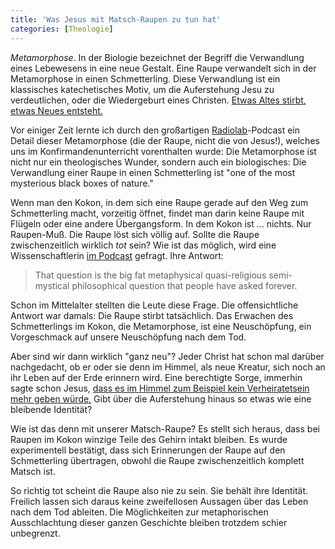 ```yaml
---
title: 'Was Jesus mit Matsch-Raupen zu tun hat'
categories: [Theologie]
---
```


*Metamorphose*. In der Biologie bezeichnet der Begriff die Verwandlung eines Lebewesens in eine neue Gestalt. Eine Raupe verwandelt sich in der Metamorphose in einen Schmetterling. Diese Verwandlung ist ein klassisches katechetisches Motiv, um die Auferstehung Jesu zu verdeutlichen, oder die Wiedergeburt eines Christen. [Etwas Altes stirbt, etwas Neues entsteht.](http://www.bibleserver.com/text/LUT/2.Korinther5,17)

Vor einiger Zeit lernte ich durch den großartigen [Radiolab](http://www.radiolab.org/story/goo-and-you/)-Podcast ein Detail dieser Metamorphose (die der Raupe, nicht die von Jesus!), welches uns im Konfirmandenunterricht vorenthalten wurde: Die Metamorphose ist nicht nur ein theologisches Wunder, sondern auch ein biologisches: Die Verwandlung einer Raupe in einen Schmetterling ist "one of the most mysterious black boxes of nature."

Wenn man den Kokon, in dem sich eine Raupe gerade auf den Weg zum Schmetterling macht, vorzeitig öffnet, findet man darin keine Raupe mit Flügeln oder eine andere Übergangsform. In dem Kokon ist … nichts. Nur Raupen-Muß. Die Raupe löst sich völlig auf. Sollte die Raupe zwischenzeitlich wirklich *tot* sein? Wie ist das möglich, wird eine Wissenschaftlerin [im Podcast](http://www.radiolab.org/story/goo-and-you/) gefragt. Ihre Antwort:

>That question is the big fat metaphysical quasi-religious semi-mystical philosophical question that people have asked forever. 

Schon im Mittelalter stellten die Leute diese Frage. Die offensichtliche Antwort war damals: Die Raupe stirbt tatsächlich. Das Erwachen des Schmetterlings im Kokon, die Metamorphose, ist eine Neuschöpfung, ein Vorgeschmack auf unsere Neuschöpfung nach dem Tod.

Aber sind wir dann wirklich "ganz neu"? Jeder Christ hat schon mal darüber nachgedacht, ob er oder sie denn im Himmel, als neue Kreatur, sich noch an ihr Leben auf der Erde erinnern wird. Eine berechtigte Sorge, immerhin sagte schon Jesus, [dass es im Himmel zum Beispiel kein Verheiratetsein mehr geben würde.](http://www.bibleserver.com/text/LUT/Mt22,30) Gibt über die Auferstehung hinaus so etwas wie eine bleibende Identität?

Wie ist das denn mit unserer Matsch-Raupe? Es stellt sich heraus, dass bei Raupen im Kokon winzige Teile des Gehirn intakt bleiben. Es wurde experimentell bestätigt, dass sich Erinnerungen der Raupe auf den Schmetterling übertragen, obwohl die Raupe zwischenzeitlich komplett Matsch ist.

So richtig tot scheint die Raupe also nie zu sein. Sie behält ihre Identität. Freilich lassen sich daraus keine zweifellosen Aussagen über das Leben nach dem Tod ableiten. Die Möglichkeiten zur metaphorischen Ausschlachtung dieser ganzen Geschichte bleiben trotzdem schier unbegrenzt.